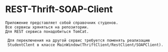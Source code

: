 # REST-Thrift-SOAP-Client

    Приложение представляет собой справочник студенов.
    Все сервисы хряняться на репозитории.
    Для REST сервиса понадобиться TomCat.

     Для переключения на другой сервис требуется поменять реализацию
     StudentClent в классе MainWindow(ThriftClient/RestClient/SOAPClient).
